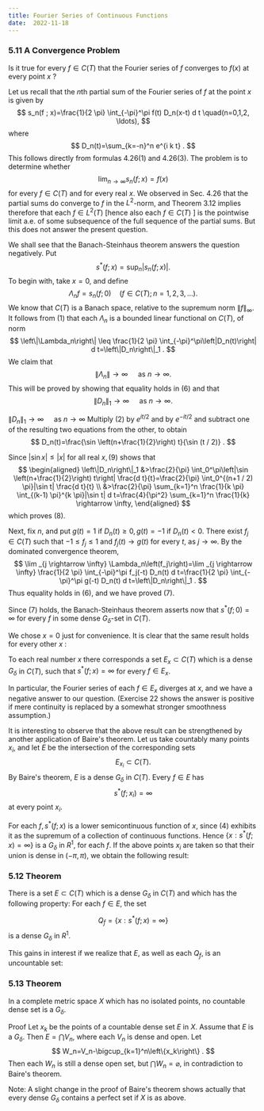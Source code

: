 ```yaml
---
title: Fourier Series of Continuous Functions
date:  2022-11-18
---
```


### 5.11 A Convergence Problem

Is it true for every $f \in C(T)$ that the Fourier series of $f$ converges to $f(x)$ at every point $x$ ?

Let us recall that the $n$th partial sum of the Fourier series of $f$ at the point $x$ is given by
$$
s_n(f ; x)=\frac{1}{2 \pi} \int_{-\pi}^\pi f(t) D_n(x-t) d t \quad(n=0,1,2, \ldots),
$$
where
$$
D_n(t)=\sum_{k=-n}^n e^{i k t} .
$$
This follows directly from formulas $4.26(1)$ and $4.26(3)$.
The problem is to determine whether
$$
\lim _{n \rightarrow \infty} s_n(f ; x)=f(x)
$$
for every $f \in C(T)$ and for every real $x$. We observed in Sec. $4.26$ that the partial sums do converge to $f$ in the $L^2$-norm, and Theorem $3.12$ implies therefore that each $f \in L^2(T)$ [hence also each $f \in C(T)$ ] is the pointwise limit a.e. of some subsequence of the full sequence of the partial sums. But this does not answer the present question.

We shall see that the Banach-Steinhaus theorem answers the question negatively. Put
$$
s^*(f ; x)=\sup _n\left|s_n(f ; x)\right| .
$$
To begin with, take $x=0$, and define
$$
\Lambda_n f=s_n(f ; 0) \quad(f \in C(T) ; n=1,2,3, \ldots) .
$$
We know that $C(T)$ is a Banach space, relative to the supremum norm $\|f\|_{\infty}$. It follows from (1) that each $\Lambda_n$ is a bounded linear functional on $C(T)$, of norm
$$
\left\|\Lambda_n\right\| \leq \frac{1}{2 \pi} \int_{-\pi}^\pi\left|D_n(t)\right| d t=\left\|D_n\right\|_1 .
$$
We claim that
$$
\left\|\Lambda_n\right\| \rightarrow \infty \quad \text { as } n \rightarrow \infty .
$$
This will be proved by showing that equality holds in (6) and that
$$
\left\|D_n\right\|_1 \rightarrow \infty \quad \text { as } n \rightarrow \infty .
$$

$\left\|D_n\right\|_1 \rightarrow \infty \quad$ as $n \rightarrow \infty$
Multiply (2) by $e^{i t / 2}$ and by $e^{-i t / 2}$ and subtract one of the resulting two equations from the other, to obtain
$$
D_n(t)=\frac{\sin \left(n+\frac{1}{2}\right) t}{\sin (t / 2)} .
$$

Since $|\sin x| \leq|x|$ for all real $x,(9)$ shows that
$$
\begin{aligned}
\left\|D_n\right\|_1 &>\frac{2}{\pi} \int_0^\pi\left|\sin \left(n+\frac{1}{2}\right) t\right| \frac{d t}{t}=\frac{2}{\pi} \int_0^{(n+1 / 2) \pi}|\sin t| \frac{d t}{t} \\
&>\frac{2}{\pi} \sum_{k=1}^n \frac{1}{k \pi} \int_{(k-1) \pi}^{k \pi}|\sin t| d t=\frac{4}{\pi^2} \sum_{k=1}^n \frac{1}{k} \rightarrow \infty,
\end{aligned}
$$
which proves (8).

Next, fix $n$, and put $g(t)=1$ if $D_n(t) \geq 0, g(t)=-1$ if $D_n(t)<0$. There exist $f_j \in C(T)$ such that $-1 \leq f_j \leq 1$ and $f_j(t) \rightarrow g(t)$ for every $t$, as $j \rightarrow \infty$. By the dominated convergence theorem,
$$
\lim _{j \rightarrow \infty} \Lambda_n\left(f_j\right)=\lim _{j \rightarrow \infty} \frac{1}{2 \pi} \int_{-\pi}^\pi f_j(-t) D_n(t) d t=\frac{1}{2 \pi} \int_{-\pi}^\pi g(-t) D_n(t) d t=\left\|D_n\right\|_1 .
$$
Thus equality holds in (6), and we have proved (7).

Since (7) holds, the Banach-Steinhaus theorem asserts now that $s^*(f ; 0)=\infty$ for every $f$ in some dense $G_\delta$-set in $C(T)$.

We chose $x=0$ just for convenience. It is clear that the same result holds for every other $x$ :

To each real number $x$ there corresponds a set $E_x \subset C(T)$ which is a dense $G_\delta$ in $C(T)$, such that $s^*(f ; x)=\infty$ for every $f \in E_x$.

In particular, the Fourier series of each $f \in E_x$ diverges at $x$, and we have a negative answer to our question. (Exercise 22 shows the answer is positive if mere continuity is replaced by a somewhat stronger smoothness assumption.)

It is interesting to observe that the above result can be strengthened by another application of Baire's theorem. Let us take countably many points $x_i$, and let $E$ be the intersection of the corresponding sets
$$
E_{x_i} \subset C(T) .
$$
By Baire's theorem, $E$ is a dense $G_\delta$ in $C(T)$. Every $f \in E$ has
$$
s^*\left(f ; x_i\right)=\infty
$$
at every point $x_i$.

For each $f, s^*(f ; x)$ is a lower semicontinuous function of $x$, since (4) exhibits it as the supremum of a collection of continuous functions. Hence $\left\{x: s^*(f ; x)=\infty\right\}$ is a $G_\delta$ in $R^1$, for each $f$. If the above points $x_i$ are taken so that their union is dense in $(-\pi, \pi)$, we obtain the following result:

### 5.12 Theorem

There is a set $E \subset C(T)$ which is a dense $G_\delta$ in $C(T)$ and which has the following property: For each $f \in E$, the set

$$
Q_f=\left\{x: s^*(f ; x)=\infty\right\}
$$
is a dense $G_\delta$ in $R^1$.

This gains in interest if we realize that $E$, as well as each $Q_f$, is an uncountable set:

### 5.13 Theorem

In a complete metric space $X$ which has no isolated points, no countable dense set is a $G_\delta$.

Proof Let $x_k$ be the points of a countable dense set $E$ in $X$. Assume that $E$ is a $G_\delta$. Then $E=\bigcap V_n$, where each $V_n$ is dense and open. Let
$$
W_n=V_n-\bigcup_{k=1}^n\left\{x_k\right\} .
$$
Then each $W_n$ is still a dense open set, but $\bigcap W_n=\varnothing$, in contradiction to Baire's theorem.

Note: A slight change in the proof of Baire's theorem shows actually that every dense $G_\delta$ contains a perfect set if $X$ is as above.

